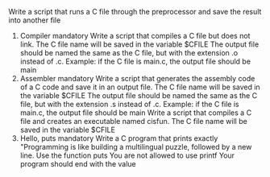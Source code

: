 Write a script that runs a C file through the preprocessor and save the result into another file
1. Compiler mandatory Write a script that compiles a C file but does not link. The C file name will be saved in the variable $CFILE The output file should be named the same as the C file, but with the extension .o instead of .c. Example: if the C file is main.c, the output file should be main
2. Assembler mandatory Write a script that generates the assembly code of a C code and save it in an output file. The C file name will be saved in the variable $CFILE The output file should be named the same as the C file, but with the extension .s instead of .c. Example: if the C file is main.c, the output file should be main
Write a script that compiles a C file and creates an executable named cisfun. The C file name will be saved in the variable $CFILE
4. Hello, puts mandatory Write a C program that prints exactly "Programming is like building a multilingual puzzle, followed by a new line. Use the function puts You are not allowed to use printf Your program should end with the value 
